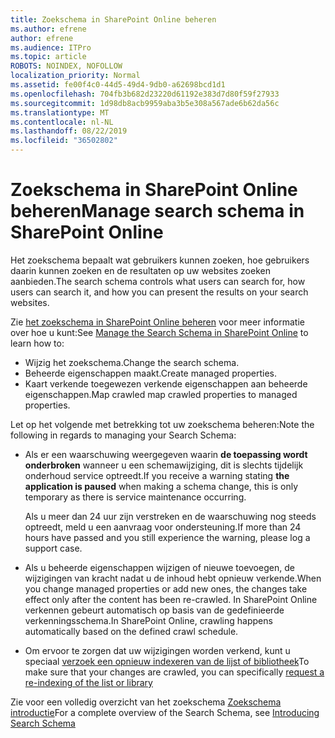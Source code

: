 ```yaml
---
title: Zoekschema in SharePoint Online beheren
ms.author: efrene
author: efrene
ms.audience: ITPro
ms.topic: article
ROBOTS: NOINDEX, NOFOLLOW
localization_priority: Normal
ms.assetid: fe00f4c0-44d5-49d4-9db0-a62698bcd1d1
ms.openlocfilehash: 704fb3b682d23220d61192e383d7d80f59f27933
ms.sourcegitcommit: 1d98db8acb9959aba3b5e308a567ade6b62da56c
ms.translationtype: MT
ms.contentlocale: nl-NL
ms.lasthandoff: 08/22/2019
ms.locfileid: "36502802"
---
```

# <a name="manage-search-schema-in-sharepoint-online"></a><span data-ttu-id="ba13d-102">Zoekschema in SharePoint Online beheren</span><span class="sxs-lookup"><span data-stu-id="ba13d-102">Manage search schema in SharePoint Online</span></span>

<span data-ttu-id="ba13d-103">Het zoekschema bepaalt wat gebruikers kunnen zoeken, hoe gebruikers daarin kunnen zoeken en de resultaten op uw websites zoeken aanbieden.</span><span class="sxs-lookup"><span data-stu-id="ba13d-103">The search schema controls what users can search for, how users can search it, and how you can present the results on your search websites.</span></span> 

<span data-ttu-id="ba13d-104">Zie [het zoekschema in SharePoint Online beheren](https://docs.microsoft.com/sharepoint/manage-search-schema) voor meer informatie over hoe u kunt:</span><span class="sxs-lookup"><span data-stu-id="ba13d-104">See [Manage the Search Schema in SharePoint Online](https://docs.microsoft.com/sharepoint/manage-search-schema) to learn how to:</span></span> 
- <span data-ttu-id="ba13d-105">Wijzig het zoekschema.</span><span class="sxs-lookup"><span data-stu-id="ba13d-105">Change the search schema.</span></span>
- <span data-ttu-id="ba13d-106">Beheerde eigenschappen maakt.</span><span class="sxs-lookup"><span data-stu-id="ba13d-106">Create managed properties.</span></span>
- <span data-ttu-id="ba13d-107">Kaart verkende toegewezen verkende eigenschappen aan beheerde eigenschappen.</span><span class="sxs-lookup"><span data-stu-id="ba13d-107">Map crawled map crawled properties to managed properties.</span></span>

<span data-ttu-id="ba13d-108">Let op het volgende met betrekking tot uw zoekschema beheren:</span><span class="sxs-lookup"><span data-stu-id="ba13d-108">Note the following in regards to managing your Search Schema:</span></span>

- <span data-ttu-id="ba13d-109">Als er een waarschuwing weergegeven waarin **de toepassing wordt onderbroken** wanneer u een schemawijziging, dit is slechts tijdelijk onderhoud service optreedt.</span><span class="sxs-lookup"><span data-stu-id="ba13d-109">If you receive a warning stating **the application is paused** when making a schema change, this is only temporary as there is service maintenance occurring.</span></span> 

    <span data-ttu-id="ba13d-110">Als u meer dan 24 uur zijn verstreken en de waarschuwing nog steeds optreedt, meld u een aanvraag voor ondersteuning.</span><span class="sxs-lookup"><span data-stu-id="ba13d-110">If more than 24 hours have passed and you still experience the warning, please log a support case.</span></span>
- <span data-ttu-id="ba13d-111">Als u beheerde eigenschappen wijzigen of nieuwe toevoegen, de wijzigingen van kracht nadat u de inhoud hebt opnieuw verkende.</span><span class="sxs-lookup"><span data-stu-id="ba13d-111">When you change managed properties or add new ones, the changes take effect only after the content has been re-crawled.</span></span> <span data-ttu-id="ba13d-112">In SharePoint Online verkennen gebeurt automatisch op basis van de gedefinieerde verkenningsschema.</span><span class="sxs-lookup"><span data-stu-id="ba13d-112">In SharePoint Online, crawling happens automatically based on the defined crawl schedule.</span></span>
- <span data-ttu-id="ba13d-113">Om ervoor te zorgen dat uw wijzigingen worden verkend, kunt u speciaal [verzoek een opnieuw indexeren van de lijst of bibliotheek](https://docs.microsoft.com/sharepoint/manage-search-schema#request-re-indexing-of-a-document-library-or-list)</span><span class="sxs-lookup"><span data-stu-id="ba13d-113">To make sure that your changes are crawled, you can specifically [request a re-indexing of the list or library](https://docs.microsoft.com/sharepoint/manage-search-schema#request-re-indexing-of-a-document-library-or-list)</span></span> 

<span data-ttu-id="ba13d-114">Zie voor een volledig overzicht van het zoekschema [Zoekschema introductie](https://blogs.technet.microsoft.com/tothesharepoint/2012/11/25/introducing-search-schema-for-sharepoint-2013/)</span><span class="sxs-lookup"><span data-stu-id="ba13d-114">For a complete overview of the Search Schema, see [Introducing Search Schema](https://blogs.technet.microsoft.com/tothesharepoint/2012/11/25/introducing-search-schema-for-sharepoint-2013/)</span></span> 


